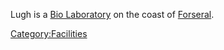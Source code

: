 Lugh is a [Bio Laboratory](Bio_Laboratory "wikilink") on the coast of
[Forseral](Forseral "wikilink").

[Category:Facilities](Category:Facilities "wikilink")